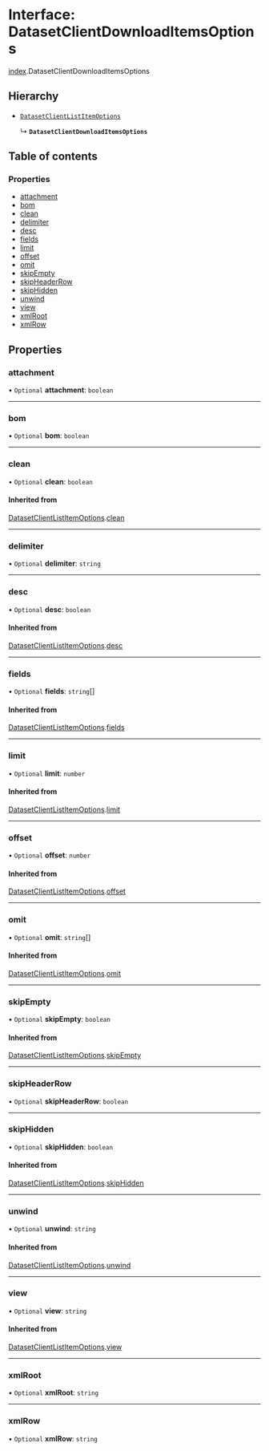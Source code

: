 # Interface: DatasetClientDownloadItemsOptions

[index](../modules/index.md).DatasetClientDownloadItemsOptions

## Hierarchy

- [`DatasetClientListItemOptions`](index.DatasetClientListItemOptions.md)

  ↳ **`DatasetClientDownloadItemsOptions`**

## Table of contents

### Properties

- [attachment](index.DatasetClientDownloadItemsOptions.md#attachment)
- [bom](index.DatasetClientDownloadItemsOptions.md#bom)
- [clean](index.DatasetClientDownloadItemsOptions.md#clean)
- [delimiter](index.DatasetClientDownloadItemsOptions.md#delimiter)
- [desc](index.DatasetClientDownloadItemsOptions.md#desc)
- [fields](index.DatasetClientDownloadItemsOptions.md#fields)
- [limit](index.DatasetClientDownloadItemsOptions.md#limit)
- [offset](index.DatasetClientDownloadItemsOptions.md#offset)
- [omit](index.DatasetClientDownloadItemsOptions.md#omit)
- [skipEmpty](index.DatasetClientDownloadItemsOptions.md#skipempty)
- [skipHeaderRow](index.DatasetClientDownloadItemsOptions.md#skipheaderrow)
- [skipHidden](index.DatasetClientDownloadItemsOptions.md#skiphidden)
- [unwind](index.DatasetClientDownloadItemsOptions.md#unwind)
- [view](index.DatasetClientDownloadItemsOptions.md#view)
- [xmlRoot](index.DatasetClientDownloadItemsOptions.md#xmlroot)
- [xmlRow](index.DatasetClientDownloadItemsOptions.md#xmlrow)

## Properties

### <a id="attachment" name="attachment"></a> attachment

• `Optional` **attachment**: `boolean`

___

### <a id="bom" name="bom"></a> bom

• `Optional` **bom**: `boolean`

___

### <a id="clean" name="clean"></a> clean

• `Optional` **clean**: `boolean`

#### Inherited from

[DatasetClientListItemOptions](index.DatasetClientListItemOptions.md).[clean](index.DatasetClientListItemOptions.md#clean)

___

### <a id="delimiter" name="delimiter"></a> delimiter

• `Optional` **delimiter**: `string`

___

### <a id="desc" name="desc"></a> desc

• `Optional` **desc**: `boolean`

#### Inherited from

[DatasetClientListItemOptions](index.DatasetClientListItemOptions.md).[desc](index.DatasetClientListItemOptions.md#desc)

___

### <a id="fields" name="fields"></a> fields

• `Optional` **fields**: `string`[]

#### Inherited from

[DatasetClientListItemOptions](index.DatasetClientListItemOptions.md).[fields](index.DatasetClientListItemOptions.md#fields)

___

### <a id="limit" name="limit"></a> limit

• `Optional` **limit**: `number`

#### Inherited from

[DatasetClientListItemOptions](index.DatasetClientListItemOptions.md).[limit](index.DatasetClientListItemOptions.md#limit)

___

### <a id="offset" name="offset"></a> offset

• `Optional` **offset**: `number`

#### Inherited from

[DatasetClientListItemOptions](index.DatasetClientListItemOptions.md).[offset](index.DatasetClientListItemOptions.md#offset)

___

### <a id="omit" name="omit"></a> omit

• `Optional` **omit**: `string`[]

#### Inherited from

[DatasetClientListItemOptions](index.DatasetClientListItemOptions.md).[omit](index.DatasetClientListItemOptions.md#omit)

___

### <a id="skipempty" name="skipempty"></a> skipEmpty

• `Optional` **skipEmpty**: `boolean`

#### Inherited from

[DatasetClientListItemOptions](index.DatasetClientListItemOptions.md).[skipEmpty](index.DatasetClientListItemOptions.md#skipempty)

___

### <a id="skipheaderrow" name="skipheaderrow"></a> skipHeaderRow

• `Optional` **skipHeaderRow**: `boolean`

___

### <a id="skiphidden" name="skiphidden"></a> skipHidden

• `Optional` **skipHidden**: `boolean`

#### Inherited from

[DatasetClientListItemOptions](index.DatasetClientListItemOptions.md).[skipHidden](index.DatasetClientListItemOptions.md#skiphidden)

___

### <a id="unwind" name="unwind"></a> unwind

• `Optional` **unwind**: `string`

#### Inherited from

[DatasetClientListItemOptions](index.DatasetClientListItemOptions.md).[unwind](index.DatasetClientListItemOptions.md#unwind)

___

### <a id="view" name="view"></a> view

• `Optional` **view**: `string`

#### Inherited from

[DatasetClientListItemOptions](index.DatasetClientListItemOptions.md).[view](index.DatasetClientListItemOptions.md#view)

___

### <a id="xmlroot" name="xmlroot"></a> xmlRoot

• `Optional` **xmlRoot**: `string`

___

### <a id="xmlrow" name="xmlrow"></a> xmlRow

• `Optional` **xmlRow**: `string`
